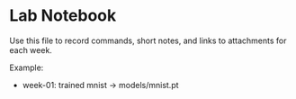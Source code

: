 # Lab Notebook

Use this file to record commands, short notes, and links to attachments for each week.

Example:
- week-01: trained mnist -> models/mnist.pt
